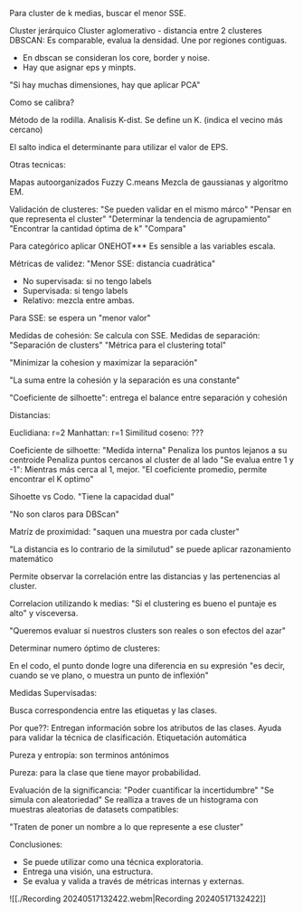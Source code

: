 
Para cluster de k medias, buscar el menor SSE.

Cluster jerárquico
Cluster aglomerativo - distancia entre 2 clusteres
DBSCAN: Es comparable, evalua la densidad. Une por regiones contiguas.
- En dbscan se consideran los core, border y noise.
- Hay que asignar eps y minpts.

"Si hay muchas dimensiones, hay que aplicar PCA"

Como se calibra?

Método de la rodilla.
Analisis K-dist. Se define un K. (indica el vecino más cercano)

El salto indica el determinante para utilizar el valor de EPS.

Otras tecnicas:

Mapas autoorganizados
Fuzzy C.means
Mezcla de gaussianas y algoritmo EM.

Validación de clusteres:
"Se pueden validar en el mismo márco"
"Pensar en que representa el cluster"
"Determinar la tendencia de agrupamiento"
"Encontrar la cantidad óptima de k"
"Compara"

Para categórico aplicar ONEHOT***
Es sensible a las variables escala.

Métricas de validez: "Menor SSE: distancia cuadrática"
- No supervisada: si no tengo labels
- Supervisada: si tengo labels
- Relativo: mezcla entre ambas.

Para SSE: se espera un "menor valor"

Medidas de cohesión: Se calcula con SSE.
Medidas de separación: "Separación de clusters" "Métrica para el clustering total"

"Minimizar la cohesion y maximizar la separación"

"La suma entre la cohesión y la separación es una constante"

"Coeficiente de silhoette": entrega el balance entre separación y cohesión

Distancias:

Euclidiana: r=2
Manhattan: r=1
Similitud coseno: ???

Coeficiente de silhoette: "Medida interna"
Penaliza los puntos lejanos a su centroide
Penaliza puntos cercanos al cluster de al lado
"Se evalua entre 1 y -1": Mientras más cerca al 1, mejor.
"El coeficiente promedio, permite encontrar el K optimo"

Sihoette vs Codo. "Tiene la capacidad dual"

"No son claros para DBScan"

Matríz de proximidad:
"saquen una muestra por cada cluster"

"La distancia es lo contrario de la similutud" se puede aplicar razonamiento matemático

Permite observar la correlación entre las distancias y las pertenencias al cluster.

Correlacion utilizando k medias:
"Si el clustering es bueno el puntaje es alto" y visceversa.

"Queremos evaluar si nuestros clusters son reales o son efectos del azar"

Determinar numero óptimo de clusteres:

En el codo, el punto donde logre una diferencia en su expresión "es decir, cuando se ve plano, o muestra un punto de inflexión"

Medidas Supervisadas:

Busca correspondencia entre las etiquetas y las clases.

Por que??: Entregan información sobre los atributos de las clases. Ayuda para validar la técnica de clasificación. Etiquetación automática

Pureza y entropía: son terminos antónimos

Pureza: para la clase que tiene mayor probabilidad.

Evaluación de la significancia:
"Poder cuantificar la incertidumbre"
"Se simula con aleatoriedad"
Se realliza a traves de un histograma con muestras aleatorias de datasets compatibles:

"Traten de poner un nombre a lo que represente a ese cluster"

Conclusiones:
- Se puede utilizar como una técnica exploratoria.
- Entrega una visión, una estructura.
- Se evalua y valida a través de métricas internas y externas.



![[./Recording 20240517132422.webm|Recording 20240517132422]]





















